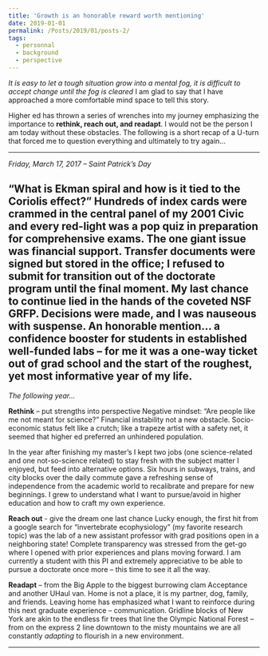```yaml
---
title: 'Growth is an honorable reward worth mentioning'
date: 2019-01-01
permalink: /Posts/2019/01/posts-2/
tags:
  - personnal
  - background
  - perspective
---
```


*It is easy to let a tough situation grow into a mental fog, it is difficult to accept change until the fog is cleared*
I am glad to say that I have approached a more comfortable mind space to tell this story.

Higher ed has thrown a series of wrenches into my journey emphasizing the importance to **rethink, reach out, and readapt**. I would not be the person I am today without these obstacles. The following is a short recap of a U-turn that forced me to question everything and ultimately to try again...


------

_Friday, March 17, 2017 – Saint Patrick’s Day_

“What is Ekman spiral and how is it tied to the Coriolis effect?” Hundreds of index cards were crammed in the central panel of my 2001 Civic and every red-light was a pop quiz in preparation for comprehensive exams. The one giant issue was financial support. Transfer documents were signed but stored in the office; I refused to submit for transition out of the doctorate program until the final moment. My last chance to continue lied in the hands of the coveted NSF GRFP. Decisions were made, and I was nauseous with suspense.
An honorable mention… a confidence booster for students in established well-funded labs – for me it was a one-way ticket out of grad school and the start of the roughest, yet most informative year of my life.
------
_The following year…_

**Rethink** – put strengths into perspective
Negative mindset: “Are people like me not meant for science?”
Financial instability not a new obstacle. Socio-economic status felt like a crutch; like a trapeze artist with a safety net, it seemed that higher ed preferred an unhindered population.

In the year after finishing my master’s I kept two jobs (one science-related and one not-so-science related) to stay fresh with the subject matter I enjoyed, but feed into alternative options. Six hours in subways, trains, and city blocks over the daily commute gave a refreshing sense of independence from the academic world to recalibrate and prepare for new beginnings. I grew to understand what I want to pursue/avoid in higher education and how to craft my own experience.

**Reach out** - give the dream one last chance
Lucky enough, the first hit from a google search for “invertebrate ecophysiology” (my favorite research topic) was the lab of a new assistant professor with grad positions open in a neighboring state! Complete transparency was stressed from the get-go where I opened with prior experiences and plans moving forward. I am currently a student with this PI and extremely appreciative to be able to pursue a doctorate once more – this time to see it all the way.

**Readapt** – from the Big Apple to the biggest burrowing clam
Acceptance and another UHaul van. Home is not a place, it is my partner, dog, family, and friends. Leaving home has emphasized what I want to reinforce during this next graduate experience – communication. Gridline blocks of New York are akin to the endless fir trees that line the Olympic National Forest – from on the express 2 line downtown to the misty mountains we are all constantly _adapting_ to flourish in a new environment.

------
